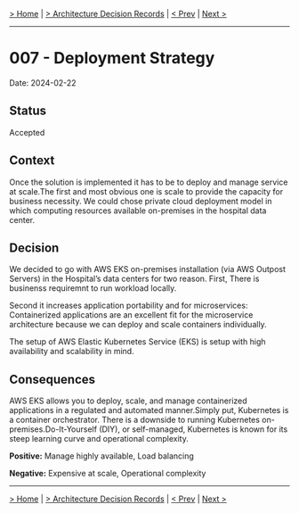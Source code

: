 [> Home](../README.md)  |  [> Architecture Decision Records](README.md) |  [< Prev](006-Layered-approach-to-security.md)  |  [Next >](008-Use-of-Infrastructure-as-Code-(IaC).md)

---

# 007 - Deployment Strategy

Date: 2024-02-22

## Status

Accepted

## Context
Once the solution is implemented it has to be to deploy and manage service at scale.The first and most obvious one is  scale to provide the capacity for business necessity. We could chose private cloud deployment model in which computing resources available on-premises in the hospital data center. 

## Decision
We decided to go with AWS EKS on-premises installation (via AWS Outpost Servers) in the Hospital’s data centers for two reason. First, There is businenss requiremnt to run workload locally.

Second it increases application portability and for microservices: Containerized applications are an excellent fit for the microservice architecture because we can deploy and scale containers individually. 

The setup of AWS Elastic Kubernetes Service (EKS) is setup with high availability and scalability in mind. 

## Consequences
AWS EKS allows you to deploy, scale, and manage containerized applications in a regulated and automated manner.Simply put, Kubernetes is a container orchestrator. There is a downside to running Kubernetes on-premises.Do-It-Yourself (DIY), or self-managed, Kubernetes is known for its steep learning curve and operational complexity.

**Positive:**
Manage highly available, Load balancing


**Negative:**
Expensive at scale, Operational complexity



---

[> Home](../README.md)  |  [> Architecture Decision Records](README.md) |  [< Prev](006-Layered-approach-to-security.md)  |  [Next >](008-Use-of-Infrastructure-as-Code-(IaC).md)

